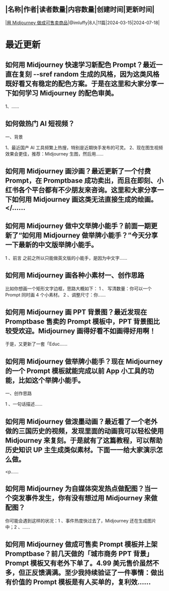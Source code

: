 |名称|作者|读者数量|内容数量|创建时间|更新时间|
---
|[用 Midjourney 做成可售卖商品](https://xiaobot.net/p/MJIP?refer=0b133df9-27dc-423b-8101-639049001c13)|@imluffy|8人|11篇|2024-03-15|2024-07-18|

# 最近更新
## 如何用 Midjourney 快速学习新配色 Prompt？最近一直在复刻 --sref random 生成的风格，因为这类风格既好看又有稳定的配色方案。于是在这里和大家分享一下如何学习 Midjourney 的配色审美。

1、......
## 如何做热门 AI 短视频？
一、背景

1、最近国产 AI 工具频繁上热搜，特别是近期快手发布的可灵。
2、现在图生视频效果会更佳，推荐：Midjourney 生图，然后用......
## 如何用 Midjourney 画沙画？最近更新了一个付费 Prompt，在 Promptbase 成功卖出，而且在即刻、小红书各个平台都有不少朋友来咨询。这里和大家分享一下如何用 Midjourney 画这类无法直接生成的绘画。</......
## 如何用 Midjourney 做中文举牌小能手？前面一期更新了“如何用 Midjourney 做举牌小能手？”今天分享一下最新的中文版举牌小能手。

1 、前言
之前之所以只能做英文版的小能手，是因为中文字......
## 如何用 Midjourney 画各种小素材一、创作思路

比如你想画一个矩形文字边框，思路大概如下：
1 、 写清数量：你可以一个 Prompt 同时画 4 个小素材。
2 、调整尺寸：你......
## 如何用  Midjourney  画 PPT 背景图？最近发现在 Promptbase  售卖的 Prompt 模板中，PPT 背景图比较受欢迎。Midjourney 画得好看不如画得好用啊！

于是，又更新了一套「Educ......
## 如何用 Midjourney 做举牌小能手？现在 Midjourney 的一个 Prompt 模板就能完成以前 App 小工具的功能，比如这个举牌小能手。

一、创作思路

1 、一句话描述......
## 如何用 Midjourney 做泼墨动画？最近看了一个老外做的三国历史的视频，发现里面的动画我可以轻松使用 Midjourney 来复刻。于是就有了这篇教程，可以帮助历史知识 UP 主生成类似素材。下面一一给大家演示怎么做。
<p......
## 如何用 Midjourney 为自媒体突发热点做配图？当一个突发事件发生，你有没有想过用  Midjourney  来做配图？

你可能会遇到这样的状况：1 、事件热度快过去了，Midjourney  还在生成图片中；2 、......
## 如何用 Midjourney 做成可售卖 Prompt 模板并上架 Promptbase？前几天做的「城市商务 PPT 背景」Prompt 模板又有老外下单了。4.99 美元售价虽然不多，但正反馈满满。至少我持续验证了一件事情：做出有价值的  Prompt  模板是有人买单的，复利效......

